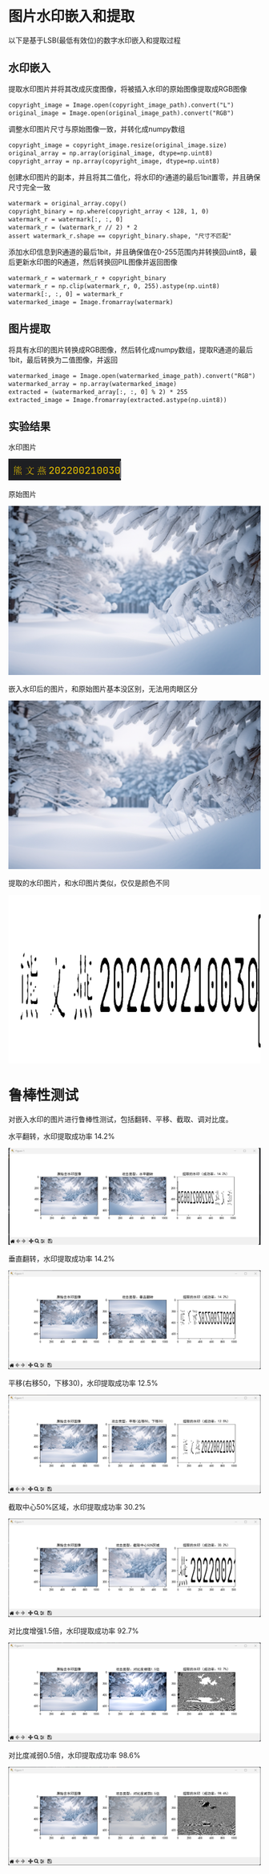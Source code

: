 # 图片水印嵌入和提取

以下是基于LSB(最低有效位)的数字水印嵌入和提取过程


##  水印嵌入

提取水印图片并将其改成灰度图像，将被插入水印的原始图像提取成RGB图像

    copyright_image = Image.open(copyright_image_path).convert("L")  
    original_image = Image.open(original_image_path).convert("RGB")

调整水印图片尺寸与原始图像一致，并转化成numpy数组
    
    copyright_image = copyright_image.resize(original_image.size)
    original_array = np.array(original_image, dtype=np.uint8)
    copyright_array = np.array(copyright_image, dtype=np.uint8)

创建水印图片的副本，并且将其二值化，将水印的r通道的最后1bit置零，并且确保尺寸完全一致

    watermark = original_array.copy()
    copyright_binary = np.where(copyright_array < 128, 1, 0)
    watermark_r = watermark[:, :, 0]
    watermark_r = (watermark_r // 2) * 2 
    assert watermark_r.shape == copyright_binary.shape, "尺寸不匹配"

添加水印信息到R通道的最后1bit，并且确保值在0-255范围内并转换回uint8，最后更新水印图的R通道，然后转换回PIL图像并返回图像
    
    watermark_r = watermark_r + copyright_binary
    watermark_r = np.clip(watermark_r, 0, 255).astype(np.uint8)
    watermark[:, :, 0] = watermark_r
    watermarked_image = Image.fromarray(watermark)

## 图片提取

将具有水印的图片转换成RGB图像，然后转化成numpy数组，提取R通道的最后1bit，最后转换为二值图像，并返回

    watermarked_image = Image.open(watermarked_image_path).convert("RGB")
    watermarked_array = np.array(watermarked_image)
    extracted = (watermarked_array[:, :, 0] % 2) * 255
    extracted_image = Image.fromarray(extracted.astype(np.uint8))

## 实验结果

水印图片

![水印图片](./code/Copyright_Image.png)

原始图片

![原始图片](./code/Original_Image.png)

嵌入水印后的图片，和原始图片基本没区别，无法用肉眼区分

![嵌入水印后的图片](./code/Watermarked_Result.png)


提取的水印图片，和水印图片类似，仅仅是颜色不同

![提取的水印图片](./code/Extracted_Watermark.png)


# 鲁棒性测试


对嵌入水印的图片进行鲁棒性测试，包括翻转、平移、截取、调对比度。

水平翻转，水印提取成功率 14.2%

![水平翻转](./TestResults/FlipHorizontally.png)


垂直翻转，水印提取成功率 14.2%

![垂直翻转](./TestResults/FlipVertically.png)

平移(右移50，下移30)，水印提取成功率 12.5%

![平移](./TestResults/Translate.png)

截取中心50%区域，水印提取成功率 30.2%

![截取](./TestResults/Intercept.png)

对比度增强1.5倍，水印提取成功率 92.7%

![增强对比度](./TestResults/EnhanceContrast.png)

对比度减弱0.5倍，水印提取成功率 98.6%

![减弱对比度](./TestResults/ReduceContrast.png)






































